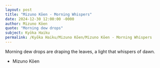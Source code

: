 ```yaml
---
layout: post
title: "Mizuno Kōen - Morning Whispers"
date: 2024-12-30 12:00:00 -0000
author: Mizuno Kōen
quote: "Morning dew drops"
subject: Kyōka Haiku
permalink: /Kyōka Haiku/Mizuno Kōen/Mizuno Kōen - Morning Whispers
---
```


Morning dew drops
are draping the leaves, a light
that whispers of dawn.

- Mizuno Kōen
